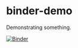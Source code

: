 # binder-demo
Demonstrating something.

[![Binder](https://mybinder.org/badge_logo.svg)](https://mybinder.org/v2/gh/bast/binder-demo/HEAD)
